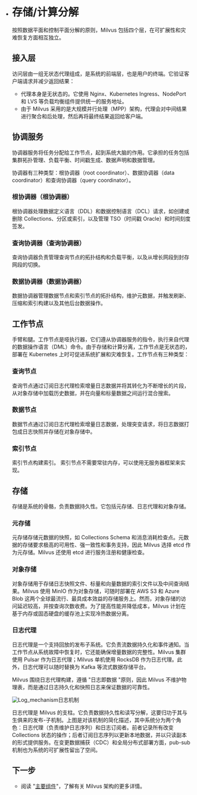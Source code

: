 - # 存储/计算分解

  按照数据平面和控制平面分解的原则，Milvus 包括四个层，在可扩展性和灾难恢复方面相互独立。

  ## 接入层

  访问层由一组无状态代理组成，是系统的前端层，也是用户的终端。它验证客户端请求并减少返回结果：

  - 代理本身是无状态的。它使用 Nginx、Kubernetes Ingress、NodePort 和 LVS 等负载均衡组件提供统一的服务地址。
  - 由于 Milvus 采用的是大规模并行处理（MPP）架构，代理会对中间结果进行聚合和后处理，然后再将最终结果返回给客户端。

  ## 协调服务

  协调器服务将任务分配给工作节点，起到系统大脑的作用。它承担的任务包括集群拓扑管理、负载平衡、时间戳生成、数据声明和数据管理。

  协调器有三种类型：根协调器（root coordinator）、数据协调器（data coordinator）和查询协调器（query coordinator）。

  ### 根协调器（根协调器）

  根协调器处理数据定义语言（DDL）和数据控制语言（DCL）请求，如创建或删除 Collections、分区或索引，以及管理 TSO（时间戳 Oracle）和时间刻度签发。

  ### 查询协调器（查询协调器）

  查询协调器负责管理查询节点的拓扑结构和负载平衡，以及从增长网段到封存网段的切换。

  ### 数据协调器（数据协调器）

  数据协调器管理数据节点和索引节点的拓扑结构，维护元数据，并触发刷新、压缩和索引构建以及其他后台数据操作。

  ## 工作节点

  手臂和腿。工作节点是哑执行器，它们遵从协调器服务的指令，执行来自代理的数据操作语言（DML）命令。由于存储和计算分离，工作节点是无状态的，部署在 Kubernetes 上时可促进系统扩展和灾难恢复。工作节点有三种类型：

  ### 查询节点

  查询节点通过订阅日志代理检索增量日志数据并将其转化为不断增长的片段，从对象存储中加载历史数据，并在向量和标量数据之间运行混合搜索。

  ### 数据节点

  数据节点通过订阅日志代理检索增量日志数据，处理突变请求，将日志数据打包成日志快照并存储在对象存储中。

  ### 索引节点

  索引节点构建索引。 索引节点不需要常驻内存，可以使用无服务器框架来实现。

  ## 存储

  存储是系统的骨骼，负责数据持久性。它包括元存储、日志代理和对象存储。

  ### 元存储

  元存储存储元数据的快照，如 Collections Schema 和消息消耗检查点。元数据的存储要求极高的可用性、强一致性和事务支持，因此 Milvus 选择 etcd 作为元存储。Milvus 还使用 etcd 进行服务注册和健康检查。

  ### 对象存储

  对象存储用于存储日志快照文件、标量和向量数据的索引文件以及中间查询结果。Milvus 使用 MinIO 作为对象存储，可随时部署在 AWS S3 和 Azure Blob 这两个全球最流行、最具成本效益的存储服务上。然而，对象存储的访问延迟较高，并按查询次数收费。为了提高性能并降低成本，Milvus 计划在基于内存或固态硬盘的缓存池上实现冷热数据分离。

  ### 日志代理

  日志代理是一个支持回放的发布子系统。它负责流数据持久化和事件通知。当工作节点从系统故障中恢复时，它还能确保增量数据的完整性。Milvus 集群使用 Pulsar 作为日志代理；Milvus 单机使用 RocksDB 作为日志代理。此外，日志代理可以随时替换为 Kafka 等流式数据存储平台。

  Milvus 围绕日志代理构建，遵循 "日志即数据 "原则，因此 Milvus 不维护物理表，而是通过日志持久化和快照日志来保证数据的可靠性。

  ![Log_mechanism](https://milvus.io/docs/v2.5.x/assets/log_mechanism.png)日志机制

  日志代理是 Milvus 的支柱。它负责数据持久性和读写分解，这要归功于其与生俱来的发布-子机制。上图是对该机制的简化描述，其中系统分为两个角色：日志代理（负责维护日志序列）和日志订阅者。前者记录所有改变 Collections 状态的操作；后者订阅日志序列以更新本地数据，并以只读副本的形式提供服务。在变更数据捕获（CDC）和全局分布式部署方面，pub-sub 机制也为系统的可扩展性留出了空间。

  ## 下一步

  - 阅读 "[主要组件](https://milvus.io/docs/zh/main_components.md)"，了解有关 Milvus 架构的更多详情。